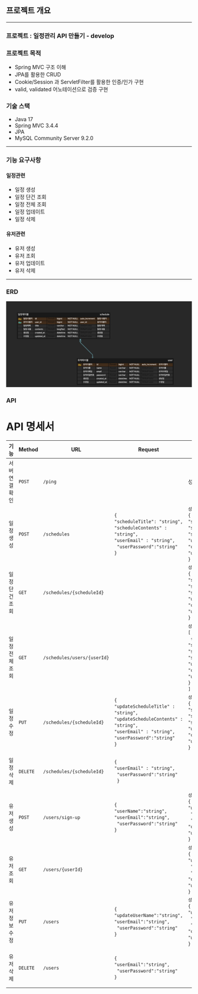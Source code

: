 ## 프로젝트 개요
___
### 프로젝트 : 일정관리 API 만들기 - develop

### 프로젝트 목적
- Spring MVC 구조 이해
- JPA를 활용한 CRUD
- Cookie/Session 과 ServletFilter를 활용한 인증/인가 구현
- valid, validated 어노테이션으로 검증 구현

### 기술 스택
- Java 17
- Spring MVC 3.4.4
- JPA 
- MySQL Community Server 9.2.0
____
### 기능 요구사항
#### 일정관련
- 일정 생성
- 일정 단건 조회
- 일정 전체 조회
- 일정 업데이트
- 일정 삭제
#### 유저관련
- 유저 생성
- 유저 조회
- 유저 업데이트
- 유저 삭제
___
### ERD
![](image/schedule-erd.png)

### API
# API 명세서

| 기능       | Method   | URL                         | Request                                                                                                                                               | Response                                                                                                                                                                                                                                   | Status Code                                                        |
|----------|----------|-----------------------------|-------------------------------------------------------------------------------------------------------------------------------------------------------|--------------------------------------------------------------------------------------------------------------------------------------------------------------------------------------------------------------------------------------------|--------------------------------------------------------------------|
| 서버 연결확인  | `POST`   | `/ping`                     |                                                                                                                                                       | 성공: `{ "message": "pong" }`                                                                                                                                                                                                                | `200 OK`,<br> `400 Bad Request`,<br>`500 Internal Server Error`    |
| 일정 생성    | `POST`   | `/schedules`                | `{`<br>`"scheduleTitle": "string",`<br>`"scheduleContents" : "string", `<br>`"userEmail" : "string", `<br>` "userPassword":"string"`<br>`}`           | `성공`<br>`{ `<br>`"scheduleId : "Long", `<br>`"scheduleTitle" : "string", `<br>`"scheduleContents":"string",`<br>`"userName":"string", `<br>`"createdAt":"LocalDateTime", `<br>`"ureatedAt":"LocalDateTime" `<br>`}`                        | `201 OK`,<br> `400 Bad Request`                                    | 
| 일정 단건 조회 | `GET`    | `/schedules/{scheduleId}`   |                                                                                                                                                       | `성공` <br> `{ `<br>`"scheduleId : "Long", `<br>`"scheduleTitle" : "string", `<br>`"scheduleContents":"string",`<br>`"userName":"string", `<br>`"createdAt":"LocalDateTime", `<br>`"ureatedAt":"LocalDateTime" `<br>`}`                      | `200 OK`,<br> `404 Not Found`                                      |
| 일정 전체 조회 | `GET`    | `/schedules/users/{userId}` |                                                                                                                                                       | `성공` <br> `[`<br>`  { `<br>`"scheduleId : "Long", `<br>`"scheduleTitle" : "string", `<br>`"scheduleContents":"string",`<br>`"userName":"string", `<br>`"createdAt":"LocalDateTime", `<br>`"ureatedAt":"LocalDateTime" `<br>`} ... `<br>`]` | `200 OK`,<br> `404 Not Found`                                      |
| 일정 수정    | `PUT`    | `/schedules/{scheduleId}`   | `{`<br>`"updateScheduleTitle" : "string",`<br>`"updateScheduleContents" : "string",`<br>`"userEmail" : "string",`<br>`"userPassword":"string"`<br>`}` | `성공` <br> `{ `<br>`"scheduleId : "Long", `<br>`"scheduleTitle" : "string", `<br>`"scheduleContents":"string",`<br>`"userName":"string", `<br>`"createdAt":"LocalDateTime", `<br>`"ureatedAt":"LocalDateTime" `<br>`}`                      | `200 OK`,<br> `404 Not Found`,<br> `401 UnAuthorized`              |
| 일정 삭제    | `DELETE` | `/schedules/{scheduleId}`   | `{`<br>`"userEmail" : "string", `<br>` "userPassword":"string"`<br>` }`                                                                               |                                                                                                                                                                                                                                            | `204 No Content`,<br> `404 Not Found`,<br> `401 UnAuthorized`      |
| 유저 생성    | `POST`   | `/users/sign-up`            | `{`<br>`"userName":"string",`<br>`"userEmail":"string",`<br>` "userPassword":"string"`<br>`}`                                                         | `성공` <br> `{`<br>` "userId" : "Long", `<br>` "userName":"string",`<br>` "userEmail" : "string",`<br>` "createdAt":"LocalDateTime", `<br>`"ureatedAt":"LocalDateTime" `<br>`}`                                                              | `201 OK`,<br> `400 Bad Request`,<br> `409 Confilct User`           |
| 유저 조회    | `GET`    | `/users/{userId}`           |                                                                                                                                                       | `성공` <br> `{`<br>` "userId" : "Long", `<br>` "userName":"string",`<br>` "userEmail" : "string",`<br>` "createdAt":"LocalDateTime", `<br>`"ureatedAt":"LocalDateTime" `<br>`}`                                                              | `201 OK`,<br> `404 Not Found User`                                 |
| 유저 정보 수정 | `PUT`    | `/users`                    | `{`<br>`"updateUserName":"string",`<br>`"userEmail":"string",`<br>` "userPassword":"string"`<br>`}`                                                   | `성공` <br> `{`<br>` "userId" : "Long", `<br>` "userName":"string",`<br>` "userEmail" : "string",`<br>` "createdAt":"LocalDateTime", `<br>`"ureatedAt":"LocalDateTime" `<br>`}`                                                              | `200 OK`,<br> `404 Not Found User`,<br> `401 UnAuthorized`         |
| 유저 삭제    | `DELETE` | `/users`                    | `{`<br>`"userEmail":"string",`<br>` "userPassword":"string"`<br>`}`                                                                                   |                                                                                                                                                                                                                                            | `204 No Content`,<br> `404 Not Found User`,<br> `401 UnAuthorized` |
